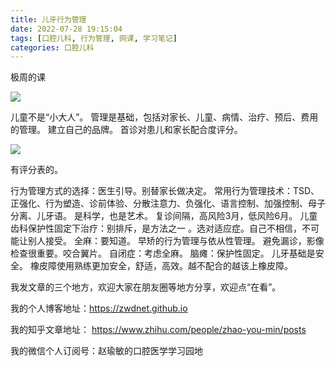 ```yaml
---
title: 儿牙行为管理
date: 2022-07-28 19:15:04
tags: [口腔儿科, 行为管理, 网课, 学习笔记]
categories: 口腔儿科
---
```

极周的课

![](https://zymblog-1258069789.cos.ap-chengdu.myqcloud.com/blog0301-childm/01.jpg)

儿童不是“小大人”。
管理是基础，包括对家长、儿童、病情、治疗、预后、费用的管理。
建立自己的品牌。
首诊对患儿和家长配合度评分。

![](https://zymblog-1258069789.cos.ap-chengdu.myqcloud.com/blog0301-childm/02.jpg)

有评分表的。

行为管理方式的选择：医生引导。别替家长做决定。
常用行为管理技术：TSD、正强化、行为塑造、诊前体验、分散注意力、负强化、语言控制、加强控制、母子分离、儿牙语。
是科学，也是艺术。
复诊间隔，高风险3月，低风险6月。
儿童齿科保护性固定下治疗：别排斥，是方法之一
。选对适应症。自己不相信，不可能让别人接受。
全麻：要知道。
早矫的行为管理与依从性管理。
避免漏诊，影像检查很重要。咬合翼片。
自闭症：考虑全麻。
脑瘫：保护性固定。
儿牙基础是安全。
橡皮障使用熟练更加安全，舒适，高效。越不配合的越该上橡皮障。



我发文章的三个地方，欢迎大家在朋友圈等地方分享，欢迎点“在看”。

我的个人博客地址：https://zwdnet.github.io

我的知乎文章地址： https://www.zhihu.com/people/zhao-you-min/posts

我的微信个人订阅号：赵瑜敏的口腔医学学习园地


